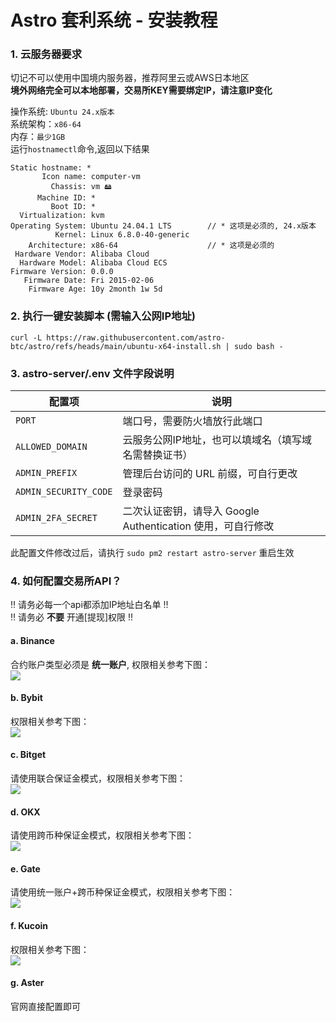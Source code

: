 # Astro 套利系统 - 安装教程

### 1. 云服务器要求
切记不可以使用中国境内服务器，推荐阿里云或AWS日本地区 \
**境外网络完全可以本地部署，交易所KEY需要绑定IP，请注意IP变化** 

操作系统: ```Ubuntu 24.x版本``` \
系统架构：```x86-64``` \
内存：```最少1GB``` \
运行```hostnamectl```命令,返回以下结果

```
Static hostname: *
       Icon name: computer-vm
         Chassis: vm 🖴
      Machine ID: *
         Boot ID: *
  Virtualization: kvm
Operating System: Ubuntu 24.04.1 LTS        // * 这项是必须的, 24.x版本
          Kernel: Linux 6.8.0-40-generic
    Architecture: x86-64                    // * 这项是必须的
 Hardware Vendor: Alibaba Cloud
  Hardware Model: Alibaba Cloud ECS
Firmware Version: 0.0.0
   Firmware Date: Fri 2015-02-06
    Firmware Age: 10y 2month 1w 5d 
```

### 2. 执行一键安装脚本 (需输入公网IP地址)
```
curl -L https://raw.githubusercontent.com/astro-btc/astro/refs/heads/main/ubuntu-x64-install.sh | sudo bash -
```
### 3. astro-server/.env 文件字段说明

| **配置项**               | **说明**                                                        |
|--------------------------|-----------------------------------------------------------------|
| `PORT`                   | 端口号，需要防火墙放行此端口                                      |
| `ALLOWED_DOMAIN`         | 云服务公网IP地址，也可以填域名（填写域名需替换证书）                                      |
| `ADMIN_PREFIX`           | 管理后台访问的 URL 前缀，可自行更改                             |
| `ADMIN_SECURITY_CODE`    | 登录密码                                                        |
| `ADMIN_2FA_SECRET`       | 二次认证密钥，请导入 Google Authentication 使用，可自行修改     |


此配置文件修改过后，请执行 ```sudo pm2 restart astro-server``` 重启生效 

### 4. 如何配置交易所API？
‼️ 请务必每一个api都添加IP地址白名单 ‼️  \
‼️ 请务必 **不要** 开通[提现]权限 ‼️ 

#### a. Binance
合约账户类型必须是 **统一账户**, 权限相关参考下图：\
![](BN-api.png)

#### b. Bybit
权限相关参考下图：\
![](Bybit-API.png)

#### c. Bitget
请使用联合保证金模式，权限相关参考下图：\
![](BG-API.png)

#### d. OKX
请使用跨币种保证金模式，权限相关参考下图：\
![](OKX-API.png)

#### e. Gate
请使用统一账户+跨币种保证金模式，权限相关参考下图：\
![](Gate-API.png)

#### f. Kucoin
权限相关参考下图：\
![](kucoin-API.png)

#### g. Aster
官网直接配置即可
